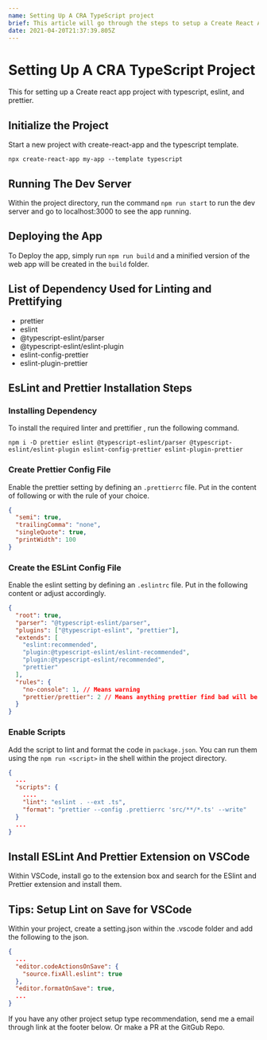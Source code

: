 ```yaml
---
name: Setting Up A CRA TypeScript project
brief: This article will go through the steps to setup a Create React App Project with typescript, eslint, and prettier.
date: 2021-04-20T21:37:39.805Z
---
```


# Setting Up A CRA TypeScript Project

This for setting up a Create react app project with typescript, eslint, and prettier.

## Initialize the Project

Start a new project with create-react-app and the typescript template.

`npx create-react-app my-app --template typescript`

## Running The Dev Server

Within the project directory, run the command `npm run start` to run the dev server and go to localhost:3000 to see the app running.

## Deploying the App

To Deploy the app, simply run `npm run build` and a minified version of the web app will be created in the `build` folder.

## List of Dependency Used for Linting and Prettifying

- prettier
- eslint
- @typescript-eslint/parser
- @typescript-eslint/eslint-plugin
- eslint-config-prettier
- eslint-plugin-prettier

## EsLint and Prettier Installation Steps

### Installing Dependency

To install the required linter and prettifier , run the following command.

`npm i -D prettier eslint @typescript-eslint/parser @typescript-eslint/eslint-plugin eslint-config-prettier eslint-plugin-prettier`

### Create Prettier Config File

Enable the prettier setting by defining an `.prettierrc` file. Put in the content of following or with the rule of your choice.

```json
{
  "semi": true,
  "trailingComma": "none",
  "singleQuote": true,
  "printWidth": 100
}
```

### Create the ESLint Config File

Enable the eslint setting by defining an `.eslintrc` file. Put in the following content or adjust accordingly.

```json
{
  "root": true,
  "parser": "@typescript-eslint/parser",
  "plugins": ["@typescript-eslint", "prettier"],
  "extends": [
    "eslint:recommended",
    "plugin:@typescript-eslint/eslint-recommended",
    "plugin:@typescript-eslint/recommended",
    "prettier"
  ],
  "rules": {
    "no-console": 1, // Means warning
    "prettier/prettier": 2 // Means anything prettier find bad will be indicated as error
  }
}
```

### Enable Scripts

Add the script to lint and format the code in `package.json`. You can run them using the `npm run <script>` in the shell within the project directory.

```json
{
  ...
  "scripts": {
    ....
    "lint": "eslint . --ext .ts",
    "format": "prettier --config .prettierrc 'src/**/*.ts' --write"
  }
  ...
}
```

## Install ESLint And Prettier Extension on VSCode

Within VSCode, install go to the extension box and search for the ESlint and Prettier extension and install them.

## Tips: Setup Lint on Save for VSCode

Within your project, create a setting.json within the .vscode folder and add the following to the json.

```json
{
  ...
  "editor.codeActionsOnSave": {
    "source.fixAll.eslint": true
  },
  "editor.formatOnSave": true,
  ...
}
```

If you have any other project setup type recommendation, send me a email through link at the footer below. Or make a PR at the GitGub Repo.
